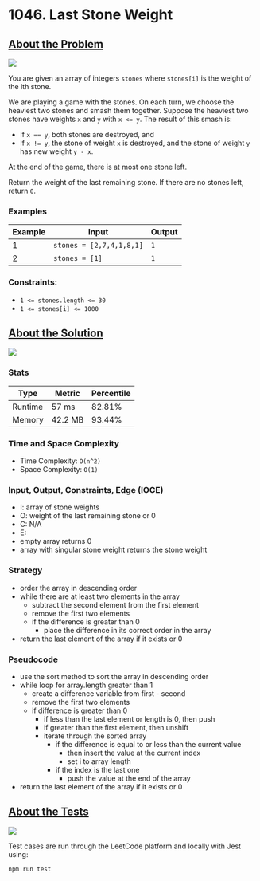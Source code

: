 # 1046. Last Stone Weight

## <a href='https://leetcode.com/problems/last-stone-weight/'>About the Problem</a>

<img src='https://img.shields.io/badge/LeetCode-FFA116.svg?style=for-the-badge&logo=LeetCode&logoColor=white' />

You are given an array of integers `stones` where `stones[i]` is the weight of the ith stone.

We are playing a game with the stones. On each turn, we choose the heaviest two stones and smash them together. Suppose the heaviest two stones have weights `x` and `y` with `x <= y`. The result of this smash is:

- If `x == y`, both stones are destroyed, and
- If `x != y`, the stone of weight `x` is destroyed, and the stone of weight `y` has new weight `y - x`.

At the end of the game, there is at most one stone left.

Return the weight of the last remaining stone. If there are no stones left, return `0`.

### Examples

| Example| Input | Output |
| --- | --- | --- |
| 1 | `stones = [2,7,4,1,8,1]` | `1` |
| 2 | `stones = [1]` | `1` |

### Constraints:

- `1 <= stones.length <= 30`
- `1 <= stones[i] <= 1000`


## <a href='./lastStoneWeight.js'>About the Solution</a>

<img src='https://img.shields.io/badge/JavaScript-F7DF1E.svg?style=for-the-badge&logo=JavaScript&logoColor=black' />

### Stats
| Type | Metric | Percentile |
| --- | --- | --- |
| Runtime | 57 ms | 82.81% |
| Memory | 42.2 MB | 93.44% |

### Time and Space Complexity
 - Time Complexity: `O(n^2)`
 - Space Complexity: `O(1)`

### Input, Output, Constraints, Edge (IOCE)

 - I: array of stone weights
 - O: weight of the last remaining stone or 0
 - C: N/A
 - E:
  - empty array returns 0
  - array with singular stone weight returns the stone weight

### Strategy
- order the array in descending order
- while there are at least two elements in the array
  - subtract the second element from the first element
  - remove the first two elements
  - if the difference is greater than 0
    - place the difference in its correct order in the array
- return the last element of the array if it exists or 0

### Pseudocode
- use the sort method to sort the array in descending order
- while loop for array.length greater than 1
  - create a difference variable from first - second
  - remove the first two elements
  - if difference is greater than 0
    - if less than the last element or length is 0, then push
    - if greater than the first element, then unshift
    - iterate through the sorted array
      - if the difference is equal to or less than the current value
        - then insert the value at the current index
        - set i to array length
      - if the index is the last one
        - push the value at the end of the array
- return the last element of the array if it exists or 0

## <a href='./lastStoneWeight.test.js'>About the Tests</a>

<img src='https://img.shields.io/badge/Jest-C21325.svg?style=for-the-badge&logo=Jest&logoColor=white' />

Test cases are run through the LeetCode platform and locally with Jest using:
```
npm run test
```